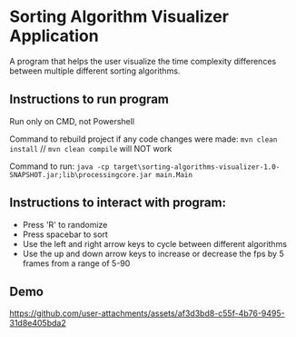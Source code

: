 # Sorting Algorithm Visualizer Application

A program that helps the user visualize the time complexity differences between multiple different sorting algorithms.

## Instructions to run program

Run only on CMD, not Powershell

Command to rebuild project if any code changes were made: `mvn clean install`   // `mvn clean compile` will NOT work

Command to run: `java -cp target\sorting-algorithms-visualizer-1.0-SNAPSHOT.jar;lib\processingcore.jar main.Main`

## Instructions to interact with program:

- Press 'R' to randomize
- Press spacebar to sort
- Use the left and right arrow keys to cycle between different algorithms
- Use the up and down arrow keys to increase or decrease the fps by 5 frames from a range of 5-90

## Demo

https://github.com/user-attachments/assets/af3d3bd8-c55f-4b76-9495-31d8e405bda2
